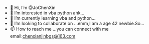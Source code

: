 - 👋 Hi, I’m @JoChenXin
- 👀 I’m interested in vba python ahk...
- 🌱 I’m currently learning vba and python...
- 💞️ I’m looking to collaborate on ...emm,I am a age 42 newbie.So...
- 📫 How to reach me ...you can connect with me email:chenxianjinbgs@163.com

<!---
JoChenXin/JoChenXin is a ✨ special ✨ repository because its `README.md` (this file) appears on your GitHub profile.
You can click the Preview link to take a look at your changes.
--->
